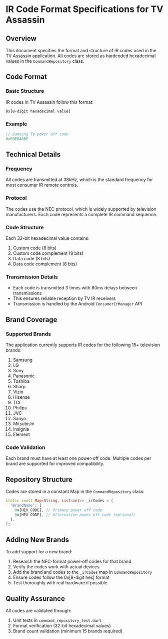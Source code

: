 # IR Code Format Specifications for TV Assassin

## Overview
This document specifies the format and structure of IR codes used in the TV Assassin application. All codes are stored as hardcoded hexadecimal values in the `CommandRepository` class.

## Code Format

### Basic Structure
IR codes in TV Assassin follow this format:
```
0x[8-digit hexadecimal value]
```

### Example
```dart
// Samsung TV power off code
0xE0E040BF
```

## Technical Details

### Frequency
All codes are transmitted at 38kHz, which is the standard frequency for most consumer IR remote controls.

### Protocol
The codes use the NEC protocol, which is widely supported by television manufacturers. Each code represents a complete IR command sequence.

### Code Structure
Each 32-bit hexadecimal value contains:
1. Custom code (8 bits)
2. Custom code complement (8 bits) 
3. Data code (8 bits)
4. Data code complement (8 bits)

### Transmission Details
- Each code is transmitted 3 times with 80ms delays between transmissions
- This ensures reliable reception by TV IR receivers
- Transmission is handled by the Android `ConsumerIrManager` API

## Brand Coverage

### Supported Brands
The application currently supports IR codes for the following 15+ television brands:
1. Samsung
2. LG
3. Sony
4. Panasonic
5. Toshiba
6. Sharp
7. Vizio
8. Hisense
9. TCL
10. Philips
11. JVC
12. Sanyo
13. Mitsubishi
14. Insignia
15. Element

### Code Validation
Each brand must have at least one power-off code. Multiple codes per brand are supported for improved compatibility.

## Repository Structure
Codes are stored in a constant Map in the `CommandRepository` class:
```dart
static const Map<String, List<int>> _irCodes = {
  'BrandName': [
    0x[HEX_CODE], // Primary power off code
    0x[HEX_CODE], // Alternative power off code (optional)
  ],
};
```

## Adding New Brands
To add support for a new brand:
1. Research the NEC-format power-off codes for that brand
2. Verify the codes work with actual devices
3. Add the brand and codes to the `_irCodes` map in `CommandRepository`
4. Ensure codes follow the 0x[8-digit hex] format
5. Test thoroughly with real hardware if possible

## Quality Assurance
All codes are validated through:
1. Unit tests in `command_repository_test.dart`
2. Format verification (32-bit hexadecimal values)
3. Brand count validation (minimum 15 brands required)